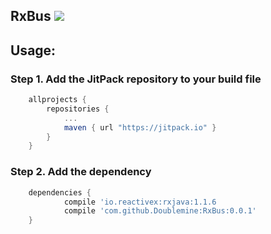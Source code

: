 ## RxBus [![](https://jitpack.io/v/Doublemine/RxBus.svg)](https://jitpack.io/#Doublemine/RxBus)

## Usage:

### Step 1. Add the JitPack repository to your build file

```gradle
	allprojects {
		repositories {
			...
			maven { url "https://jitpack.io" }
		}
	}
```

### Step 2. Add the dependency

```gradle
	dependencies {
	        compile 'io.reactivex:rxjava:1.1.6
	        compile 'com.github.Doublemine:RxBus:0.0.1'
	}
```